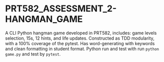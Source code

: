 # PRT582_ASSESSMENT_2-HANGMAN_GAME
A CLI Python hangman game developed in PRT582, includes: game levels selection, 15s, 12 hints, and life updates. Constructed as TDD modularity, with a 100% coverage of the pytest. Has word-generating with keywords and clean formatting in student format. Python run and test with run `python game.py` and test by `pytest`.
